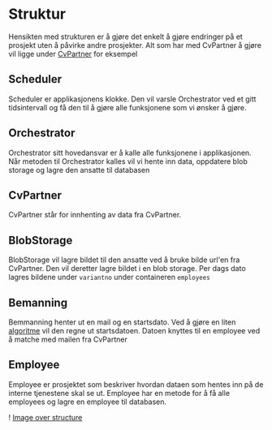 # Struktur
Hensikten med strukturen er å gjøre det enkelt å gjøre endringer på et prosjekt uten å påvirke 
andre prosjekter. Alt som har med CvPartner å gjøre vil ligge under [CvPartner](../../src/CvPartner) for eksempel


## Scheduler
Scheduler er applikasjonens klokke. Den vil varsle Orchestrator ved et gitt tidsintervall
og få den til å gjøre alle funksjonene som vi ønsker å gjøre.

## Orchestrator
Orchestrator sitt hovedansvar er å kalle alle funksjonene i applikasjonen. Når metoden til Orchestrator kalles
vil vi hente inn data, oppdatere blob storage og lagre den ansatte til databasen

## CvPartner
CvPartner står for innhenting av data fra CvPartner. 

## BlobStorage
BlobStorage vil lagre bildet til den ansatte ved å bruke bilde url'en fra CvPartner.
Den vil deretter lagre bildet i en blob storage. Per dags dato lagres bildene under `variantno` under 
containeren `employees`

## Bemanning
Bemmanning henter ut en mail og en startsdato. Ved å gjøre en liten [algoritme](../../src/Bemanning/Repositories/BemanningRepository.cs) 
vil den regne ut startsdatoen. Datoen knyttes til en employee ved å matche med mailen fra CvPartner

## Employee
Employee er prosjektet som beskriver hvordan dataen som hentes inn på de interne tjenestene skal se ut.
Employee har en metode for å få alle employees og lagre en employee til databasen.


! [Image over structure](../images/Structure.png)